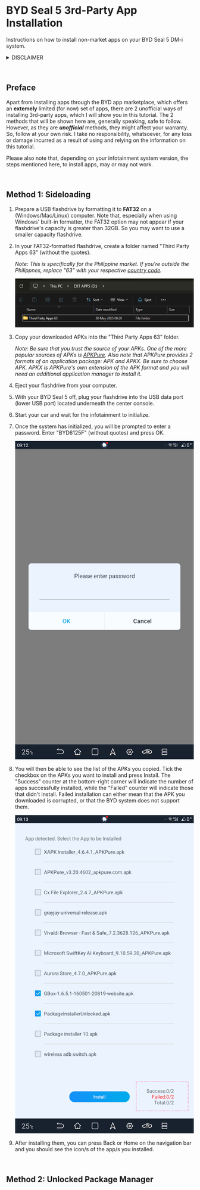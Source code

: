 # BYD Seal 5 3rd-Party App Installation
Instructions on how to install non-market apps on your BYD Seal 5 DM-i system.  

<details>
  <summary>DISCLAIMER</summary>
  
  ### WEBSITE DISCLAIMER
  The information provided by Rex Mag-uyon Torres ("we," "us," or "our") on https://github.com/rexmtorres/seal-5-3rd-party-app-installation (the "Site") is for general informational purposes only. All information on the Site is provided in good faith, however we make no representation or warranty of any kind, express or implied, regarding the accuracy, adequacy, validity, reliability, availability, or completeness of any information on the Site. UNDER NO CIRCUMSTANCE SHALL WE HAVE ANY LIABILITY TO YOU FOR ANY LOSS OR DAMAGE OF ANY KIND INCURRED AS A RESULT OF THE USE OF THE SITE OR RELIANCE ON ANY INFORMATION PROVIDED ON THE SITE. YOUR USE OF THE SITE AND YOUR RELIANCE ON ANY INFORMATION ON THE SITE IS SOLELY AT YOUR OWN RISK.

  ### EXTERNAL LINKS DISCLAIMER
  The Site may contain (or you may be sent through the Site) links to other websites or content belonging to or originating from third parties or links to websites and features in banners or other advertising. Such external links are not investigated, monitored, or checked for accuracy, adequacy, validity, reliability, availability, or completeness by us. WE DO NOT WARRANT, ENDORSE, GUARANTEE, OR ASSUME RESPONSIBILITY FOR THE ACCURACY OR RELIABILITY OF ANY INFORMATION OFFERED BY THIRD-PARTY WEBSITES LINKED THROUGH THE SITE OR ANY WEBSITE OR FEATURE LINKED IN ANY BANNER OR OTHER ADVERTISING. WE WILL NOT BE A PARTY TO OR IN ANY WAY BE RESPONSIBLE FOR MONITORING ANY TRANSACTION BETWEEN YOU AND THIRD-PARTY PROVIDERS OF PRODUCTS OR SERVICES.
</details>

&nbsp;

## Preface

Apart from installing apps through the BYD app marketplace, which offers an **extemely** limited (for now) set of apps, there are 2 unofficial ways of installing 3rd-party apps, which I will show you in this tutorial.  The 2 methods that will be shown here are, generally speaking, safe to follow.  However, as they are ***unofficial*** methods, they might affect your warranty.  So, follow at your own risk.  I take no responsibility, whatsoever, for any loss or damage incurred as a result of using and relying on the information on this tutorial.

Please also note that, depending on your infotainment system version, the steps mentioned here, to install apps, may or may not work.

&nbsp;

## Method 1: Sideloading

1. Prepare a USB flashdrive by formatting it to **FAT32** on a (Windows/Mac/Linux) computer.  Note that, especially when using Windows' built-in formatter, the FAT32 option may not appear if your flashdrive's capacity is greater than 32GB.  So you may want to use a smaller capacity flashdrive.

2. In your FAT32-formatted flashdrive, create a folder named "Third Party Apps 63" (without the quotes).
   
   *Note: This is specifically for the Philippine market.  If you're outside the Philippnes, replace "63" with your respective [country code](https://countrycode.org/philippines).*
   
   ![Third Party Apps 63](./screenshots/Screenshot%202025-06-07-133147.png)

3. Copy your downloaded APKs into the "Third Party Apps 63" folder.
   
   *Note: Be sure that you trust the source of your APKs.  One of the more popular sources of APKs is [APKPure](https://apkpure.com/).  Also note that APKPure provides 2 formats of an application package: APK and APKX.  Be sure to choose APK.  APKX is APKPure's own extension of the APK format and you will need an additional application manager to install it.*

4. Eject your flashdrive from your computer.

5. With your BYD Seal 5 off, plug your flashdrive into the USB data port (lower USB port) located underneath the center console.

6. Start your car and wait for the infotainment to initialize.

7. Once the system has initialized, you will be prompted to enter a password.  Enter "BYD6125F" (without quotes) and press OK.

   ![password](./screenshots/20250607_091221.png)

8. You will then be able to see the list of the APKs you copied.  Tick the checkbox on the APKs you want to install and press Install. The "Success" counter at the bottom-right corner will indicate the number of apps successfully installed, while the "Failed" counter will indicate those that didn't install.  Failed installation can either mean that the APK you downloaded is corrupted, or that the BYD system does not support them.

   ![apks](./screenshots/20250607_091346.png)

9. After installing them, you can press Back or Home on the navigation bar and you should see the icon/s of the app/s you installed.

&nbsp;

## Method 2: Unlocked Package Manager

